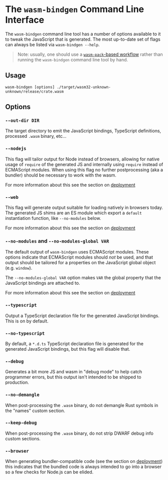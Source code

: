 # The `wasm-bindgen` Command Line Interface

The `wasm-bindgen` command line tool has a number of options available to it to
tweak the JavaScript that is generated. The most up-to-date set of flags can
always be listed via `wasm-bindgen --help`.

> Note: usually, one should use a [`wasm-pack`-based workflow][wasm-pack] rather
> than running the `wasm-bindgen` command line tool by hand.

[wasm-pack]: https://github.com/rustwasm/wasm-pack

## Usage

```
wasm-bindgen [options] ./target/wasm32-unknown-unknown/release/crate.wasm
```

## Options

### `--out-dir DIR`

The target directory to emit the JavaScript bindings, TypeScript definitions,
processed `.wasm` binary, etc...

### `--nodejs`

This flag will tailor output for Node instead of browsers, allowing for native
usage of `require` of the generated JS and internally using `require` instead of
ECMAScript modules. When using this flag no further postprocessing (aka a
bundler) should be necessary to work with the wasm.

For more information about this see the section on [deployment]

[deployment]: deployment.html

### `--web`

This flag will generate output suitable for loading natively in browsers today.
The generated JS shims are an ES module which export a `default` instantiation
function, like `--no-modules` below.

For more information about this see the section on [deployment]

### `--no-modules` and  `--no-modules-global VAR`

The default output of `wasm-bindgen` uses ECMAScript modules. These options
indicate that ECMAScript modules should *not* be used, and that output should be
tailored for a properties on the JavaScript global object (e.g. `window`).

The `--no-modules-global VAR` option makes `VAR` the global property that the
JavaScript bindings are attached to.

For more information about this see the section on [deployment]

### `--typescript`

Output a TypeScript declaration file for the generated JavaScript bindings. This
is on by default.

### `--no-typescript`

By default, a `*.d.ts` TypeScript declaration file is generated for the
generated JavaScript bindings, but this flag will disable that.

### `--debug`

Generates a bit more JS and wasm in "debug mode" to help catch programmer
errors, but this output isn't intended to be shipped to production.

### `--no-demangle`

When post-processing the `.wasm` binary, do not demangle Rust symbols in the
"names" custom section.

### `--keep-debug`

When post-processing the `.wasm` binary, do not strip DWARF debug info custom
sections.

### `--browser`

When generating bundler-compatible code (see the section on [deployment]) this
indicates that the bundled code is always intended to go into a browser so a few
checks for Node.js can be elided.
